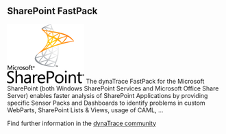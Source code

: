 ## SharePoint FastPack

![images_community/download/attachments/10486023/icon.png](images_community/download/attachments/10486023/icon.png) The dynaTrace FastPack for the Microsoft SharePoint (both Windows SharePoint
Services and Microsoft Office Share Server) enables faster analysis of SharePoint Applications by providing specific Sensor Packs and Dashboards to identify problems in custom WebParts, SharePoint
Lists & Views, usage of CAML, ...

Find further information in the [dynaTrace community](https://community.compuwareapm.com/community/display/DL/SharePoint+FastPack) 